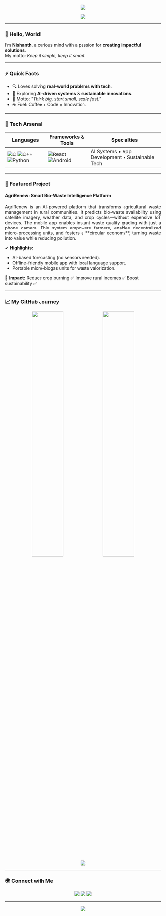 <!-- Hero Banner -->
<p align="center">
  <img src="https://capsule-render.vercel.app/api?type=waving&color=0:36BCF7,100:187BCD&height=220&section=header&text=Nishanth%20G&fontSize=50&fontColor=ffffff&animation=twinkling" />
</p>

<!-- Typing Animation with Quote -->
<p align="center">
  <img src="https://readme-typing-svg.herokuapp.com?font=Fira+Code&size=24&pause=1000&color=36BCF7&width=600&lines=%22The+future+belongs+to+those+who+prepare+for+it+today.%22+-+Malcolm+X;Building+Tech+That+Matters;Learning%2C+Innovating%2C+Impacting" />
</p>

---

### 👋 Hello, World!
I’m **Nishanth**, a curious mind with a passion for **creating impactful solutions**.  
My motto: *Keep it simple, keep it smart.*  

---

### ⚡ Quick Facts
- 🔍 Loves solving **real-world problems with tech**.  
- 🌱 Exploring **AI-driven systems** & **sustainable innovations**.  
- 🎯 Motto: *"Think big, start small, scale fast."*  
- ☕ Fuel: Coffee + Code = Innovation.  

---

### 🧰 **Tech Arsenal**
<div align="center">
  
| **Languages** | **Frameworks & Tools** | **Specialties** |
|---------------|---------------------------|-----------------|
| ![C](https://img.shields.io/badge/-C-A8B9CC?logo=c) ![C++](https://img.shields.io/badge/-C++-00599C?logo=cplusplus) ![Python](https://img.shields.io/badge/-Python-3776AB?logo=python) | ![React](https://img.shields.io/badge/-React-61DAFB?logo=react) ![Android](https://img.shields.io/badge/-Android%20Studio-3DDC84?logo=androidstudio) | AI Systems • App Development • Sustainable Tech |
  
</div>

---

### 🌟 **Featured Project**
#### **AgriRenew: Smart Bio-Waste Intelligence Platform**
<p align="justify">
AgriRenew is an AI-powered platform that transforms agricultural waste management in rural communities. It predicts bio-waste availability using satellite imagery, weather data, and crop cycles—without expensive IoT devices. The mobile app enables instant waste quality grading with just a phone camera. This system empowers farmers, enables decentralized micro-processing units, and fosters a **circular economy**, turning waste into value while reducing pollution.
</p>

✔ **Highlights:**  
- AI-based forecasting (no sensors needed).  
- Offline-friendly mobile app with local language support.  
- Portable micro-biogas units for waste valorization.  

📌 **Impact:** Reduce crop burning ✅ Improve rural incomes ✅ Boost sustainability ✅  

---

### 📈 **My GitHub Journey**
<p align="center">
  <img src="https://github-readme-stats.vercel.app/api?username=Nishanth6153&show_icons=true&theme=radical" width="45%" />
  <img src="https://streak-stats.demolab.com?user=Nishanth6153&theme=radical" width="45%" />
</p>
<p align="center">
  <img src="https://github-readme-stats.vercel.app/api/top-langs/?username=Nishanth6153&layout=compact&theme=radical" />
</p>

---

### 🌍 **Connect with Me**
<p align="center">
  <a href="mailto:your-email@example.com"><img src="https://img.shields.io/badge/Email-D14836?style=for-the-badge&logo=gmail&logoColor=white" /></a>
  <a href="https://www.linkedin.com/in/YOUR-LINKEDIN"><img src="https://img.shields.io/badge/LinkedIn-0077B5?style=for-the-badge&logo=linkedin&logoColor=white" /></a>
  <a href="https://github.com/Nishanth6153"><img src="https://img.shields.io/badge/GitHub-181717?style=for-the-badge&logo=github&logoColor=white" /></a>
</p>

---

<p align="center">
  <img src="https://capsule-render.vercel.app/api?type=waving&color=0:187BCD,100:36BCF7&height=120&section=footer" />
</p>
